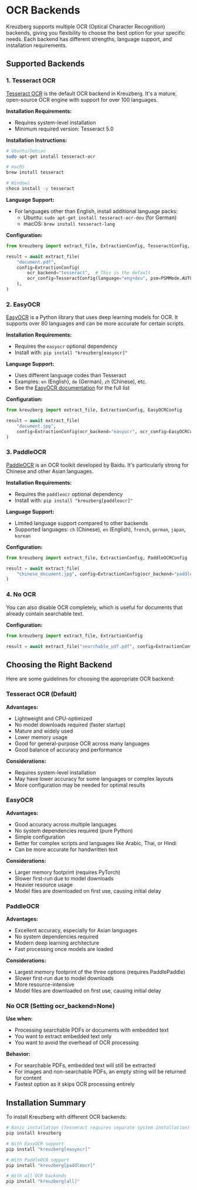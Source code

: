 # OCR Backends

Kreuzberg supports multiple OCR (Optical Character Recognition) backends, giving you flexibility to choose the best option for your specific needs. Each backend has different strengths, language support, and installation requirements.

## Supported Backends

### 1. Tesseract OCR

[Tesseract OCR](https://github.com/tesseract-ocr/tesseract) is the default OCR backend in Kreuzberg. It's a mature, open-source OCR engine with support for over 100 languages.

**Installation Requirements:**

- Requires system-level installation
- Minimum required version: Tesseract 5.0

**Installation Instructions:**

```bash
# Ubuntu/Debian
sudo apt-get install tesseract-ocr

# macOS
brew install tesseract

# Windows
choco install -y tesseract
```

**Language Support:**

- For languages other than English, install additional language packs:
    - Ubuntu: `sudo apt-get install tesseract-ocr-deu` (for German)
    - macOS: `brew install tesseract-lang`

**Configuration:**

```python
from kreuzberg import extract_file, ExtractionConfig, TesseractConfig, PSMMode

result = await extract_file(
    "document.pdf",
    config=ExtractionConfig(
        ocr_backend="tesseract",  # This is the default
        ocr_config=TesseractConfig(language="eng+deu", psm=PSMMode.AUTO),  # English and German  # Page segmentation mode
    ),
)
```

### 2. EasyOCR

[EasyOCR](https://github.com/JaidedAI/EasyOCR) is a Python library that uses deep learning models for OCR. It supports over 80 languages and can be more accurate for certain scripts.

**Installation Requirements:**

- Requires the `easyocr` optional dependency
- Install with: `pip install "kreuzberg[easyocr]"`

**Language Support:**

- Uses different language codes than Tesseract
- Examples: `en` (English), `de` (German), `zh` (Chinese), etc.
- See the [EasyOCR documentation](https://github.com/JaidedAI/EasyOCR#supported-languages) for the full list

**Configuration:**

```python
from kreuzberg import extract_file, ExtractionConfig, EasyOCRConfig

result = await extract_file(
    "document.jpg",
    config=ExtractionConfig(ocr_backend="easyocr", ocr_config=EasyOCRConfig(language_list=["en", "de"])),  # English and German
)
```

### 3. PaddleOCR

[PaddleOCR](https://github.com/PaddlePaddle/PaddleOCR) is an OCR toolkit developed by Baidu. It's particularly strong for Chinese and other Asian languages.

**Installation Requirements:**

- Requires the `paddleocr` optional dependency
- Install with: `pip install "kreuzberg[paddleocr]"`

**Language Support:**

- Limited language support compared to other backends
- Supported languages: `ch` (Chinese), `en` (English), `french`, `german`, `japan`, `korean`

**Configuration:**

```python
from kreuzberg import extract_file, ExtractionConfig, PaddleOCRConfig

result = await extract_file(
    "chinese_document.jpg", config=ExtractionConfig(ocr_backend="paddleocr", ocr_config=PaddleOCRConfig(language="ch"))  # Chinese
)
```

### 4. No OCR

You can also disable OCR completely, which is useful for documents that already contain searchable text.

**Configuration:**

```python
from kreuzberg import extract_file, ExtractionConfig

result = await extract_file("searchable_pdf.pdf", config=ExtractionConfig(ocr_backend=None))
```

## Choosing the Right Backend

Here are some guidelines for choosing the appropriate OCR backend:

### Tesseract OCR (Default)

**Advantages:**

- Lightweight and CPU-optimized
- No model downloads required (faster startup)
- Mature and widely used
- Lower memory usage
- Good for general-purpose OCR across many languages
- Good balance of accuracy and performance

**Considerations:**

- Requires system-level installation
- May have lower accuracy for some languages or complex layouts
- More configuration may be needed for optimal results

### EasyOCR

**Advantages:**

- Good accuracy across multiple languages
- No system dependencies required (pure Python)
- Simple configuration
- Better for complex scripts and languages like Arabic, Thai, or Hindi
- Can be more accurate for handwritten text

**Considerations:**

- Larger memory footprint (requires PyTorch)
- Slower first-run due to model downloads
- Heavier resource usage
- Model files are downloaded on first use, causing initial delay

### PaddleOCR

**Advantages:**

- Excellent accuracy, especially for Asian languages
- No system dependencies required
- Modern deep learning architecture
- Fast processing once models are loaded

**Considerations:**

- Largest memory footprint of the three options (requires PaddlePaddle)
- Slower first-run due to model downloads
- More resource-intensive
- Model files are downloaded on first use, causing initial delay

### No OCR (Setting ocr_backend=None)

**Use when:**

- Processing searchable PDFs or documents with embedded text
- You want to extract embedded text only
- You want to avoid the overhead of OCR processing

**Behavior:**

- For searchable PDFs, embedded text will still be extracted
- For images and non-searchable PDFs, an empty string will be returned for content
- Fastest option as it skips OCR processing entirely

## Installation Summary

To install Kreuzberg with different OCR backends:

```bash
# Basic installation (Tesseract requires separate system installation)
pip install kreuzberg

# With EasyOCR support
pip install "kreuzberg[easyocr]"

# With PaddleOCR support
pip install "kreuzberg[paddleocr]"

# With all OCR backends
pip install "kreuzberg[all]"
```
